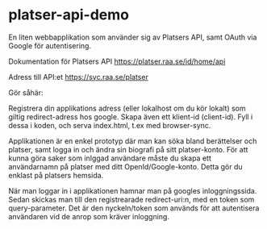 # platser-api-demo
En liten webbapplikation som använder sig av Platsers API, samt OAuth via Google för autentisering.

Dokumentation för Platsers API
https://platser.raa.se/id/home/api

Adress till API:et
https://svc.raa.se/platser

Gör såhär:

Registrera din applikations adress (eller lokalhost om du kör lokalt) som giltig redirect-adress hos google. Skapa även ett klient-id (client-id).
Fyll i dessa i koden, och serva index.html, t.ex med browser-sync.

Applikationen är en enkel prototyp där man kan söka bland berättelser och platser, samt logga in och ändra sin biografi på sitt platser-konto.
För att kunna göra saker som inlggad användare måste du skapa ett användarnamn på platser med ditt OpenId/Google-konto. Detta gör du enklast på platsers hemsida.

När man loggar in i applikationen hamnar man på googles inloggningssida. Sedan skickas man till den registrearade redirect-uri:n, med en token som query-parameter.
Det är den nyckeln/token som används för att autentisera användaren vid de anrop som kräver inloggning.
